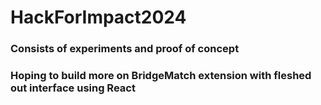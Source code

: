 # HackForImpact2024 
### Consists of experiments and proof of concept 
### Hoping to build more on BridgeMatch extension with fleshed out interface using React
